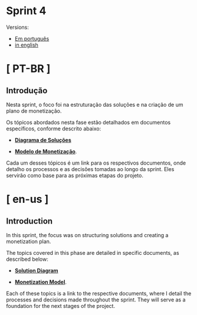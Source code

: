# Sprint 4

Versions:
- [Em português](#-pt-br-)
- [in english](#-en-us-)

# [ PT-BR ]

## Introdução

Nesta sprint, o foco foi na estruturação das soluções e na criação de um plano de monetização.

Os tópicos abordados nesta fase estão detalhados em documentos específicos, conforme descrito abaixo:

- [**Diagrama de Soluções**](./pt-br/diagrama_solucoes.md)

- [**Modelo de Monetização**](./pt-br/modelo_monetizacao.md).

Cada um desses tópicos é um link para os respectivos documentos, onde detalho os processos e as decisões tomadas ao longo da sprint. Eles servirão como base para as próximas etapas do projeto.



# [ en-us ]

## Introduction  

In this sprint, the focus was on structuring solutions and creating a monetization plan.  

The topics covered in this phase are detailed in specific documents, as described below:  

- [**Solution Diagram**](./en/solution_diagram.md)  

- [**Monetization Model**](./en/monetization_plan.md).  

Each of these topics is a link to the respective documents, where I detail the processes and decisions made throughout the sprint. They will serve as a foundation for the next stages of the project.  

